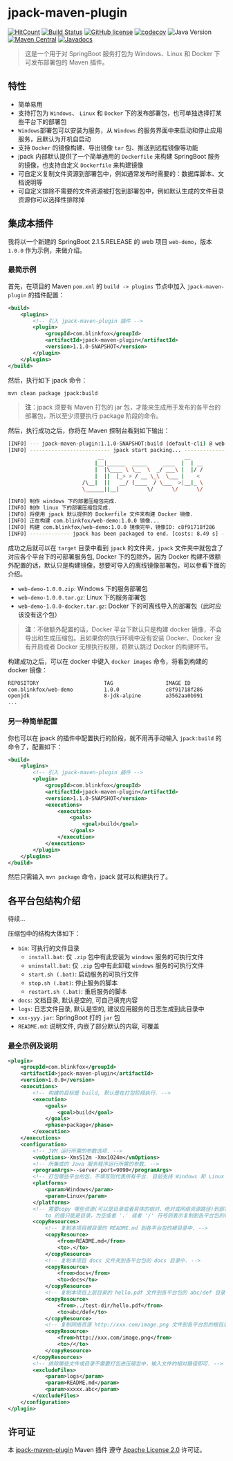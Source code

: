 # jpack-maven-plugin

[![HitCount](http://hits.dwyl.io/blinkfox/jpack-maven-plugin.svg)](https://github.com/blinkfox/jpack-maven-plugin) [![Build Status](https://secure.travis-ci.org/blinkfox/jpack-maven-plugin.svg)](https://travis-ci.org/blinkfox/jpack-maven-plugin) [![GitHub license](https://img.shields.io/github/license/blinkfox/jpack-maven-plugin.svg)](https://github.com/blinkfox/jpack-maven-plugin/blob/master/LICENSE) [![codecov](https://codecov.io/gh/blinkfox/jpack-maven-plugin/branch/master/graph/badge.svg)](https://codecov.io/gh/blinkfox/jpack-maven-plugin) ![Java Version](https://img.shields.io/badge/Java-%3E%3D%208-blue.svg) [![Maven Central](https://img.shields.io/maven-central/v/com.blinkfox/jpack-maven-plugin.svg)](https://search.maven.org/artifact/com.blinkfox/jpack-maven-plugin/1.0.0/maven-plugin) [![Javadocs](https://img.shields.io/badge/javadoc-1.0.0-brightgreen.svg)](https://www.javadoc.io/doc/com.blinkfox/jpack-maven-plugin/1.0.0)

> 这是一个用于对 SpringBoot 服务打包为 Windows、Linux 和 Docker 下可发布部署包的 Maven 插件。

## 特性

- 简单易用
- 支持打包为 `Windows`、 `Linux` 和 `Docker` 下的发布部署包，也可单独选择打某些平台下的部署包
- `Windows`部署包可以安装为服务，从 `Windows` 的服务界面中来启动和停止应用服务，且默认为开机自启动
- 支持 `Docker` 的镜像构建、导出镜像 `tar` 包、推送到远程镜像等功能
- jpack 内部默认提供了一个简单通用的 `Dockerfile` 来构建 SpringBoot 服务的镜像，也支持自定义 `Dockerfile` 来构建镜像
- 可自定义复制文件资源到部署包中，例如通常发布时需要的：数据库脚本、文档说明等
- 可自定义排除不需要的文件资源被打包到部署包中，例如默认生成的文件目录资源你可以选择性排除掉

## 集成本插件

我将以一个新建的 SpringBoot 2.1.5.RELEASE 的 web 项目 `web-demo`，版本 `1.0.0` 作为示例，来做介绍。

### 最简示例

首先，在项目的 Maven `pom.xml` 的 `build -> plugins` 节点中加入 `jpack-maven-plugin` 的插件配置：

```xml
<build>
    <plugins>
        <!-- 引入 jpack-maven-plugin 插件 -->
        <plugin>
            <groupId>com.blinkfox</groupId>
            <artifactId>jpack-maven-plugin</artifactId>
            <version>1.1.0-SNAPSHOT</version>
        </plugin>
    </plugins>
</build>
```

然后，执行如下 jpack 命令：

```bash
mvn clean package jpack:build
```

> **注**：jpack 须要有 Maven 打包的 jar 包，才能来生成用于发布的各平台的部署包，所以至少须要执行 package 阶段的命令。

然后，执行成功之后，你将在 Maven 控制台看到如下输出：

```bash
[INFO] --- jpack-maven-plugin:1.1.0-SNAPSHOT:build (default-cli) @ web-demo ---
[INFO] -------------------------- jpack start packing... -------------------------
                             __                          __
                            |__|______  _____     ____  |  | __
                            |  |\____ \ \__  \  _/ ___\ |  |/ /
                            |  ||  |_> > / __ \_\  \___ |    <
                        /\__|  ||   __/ (____  / \___  >|__|_ \
                        \______||__|         \/      \/      \/

[INFO] 制作 windows 下的部署压缩包完成.
[INFO] 制作 linux 下的部署压缩包完成.
[INFO] 将使用 jpack 默认提供的 Dockerfile 文件来构建 Docker 镜像.
[INFO] 正在构建 com.blinkfox/web-demo:1.0.0 镜像...
[INFO] 构建 com.blinkfox/web-demo:1.0.0 镜像完毕，镜像ID: c8f91718f286
[INFO] ------------- jpack has been packaged to end. [costs: 8.49 s] -------------
```

成功之后就可以在 `target` 目录中看到 `jpack` 的文件夹，`jpack` 文件夹中就包含了对应各个平台下的可部署服务包, Docker 下的包除外，因为 Docker 构建不做额外配置的话，默认只是构建镜像，想要可导入的离线镜像部署包，可以参看下面的介绍。

- `web-demo-1.0.0.zip`: Windows 下的服务部署包
- `web-demo-1.0.0.tar.gz`: Linux 下的服务部署包
- `web-demo-1.0.0-docker.tar.gz`: Docker 下的可离线导入的部署包（此时应该没有这个包）

> **注**：不做额外配置的话，Docker 平台下默认只是构建 docker 镜像，不会导出和生成压缩包。且如果你的执行环境中没有安装 Docker、Docker 没有开启或者 Docker 无根执行权限，将默认跳过 Docker 的构建环节。

构建成功之后，可以在 docker 中键入 `docker images` 命令，将看到构建的 docker 镜像：

```bash
REPOSITORY                     TAG                 IMAGE ID            CREATED             SIZE
com.blinkfox/web-demo          1.0.0               c8f91718f286        12 minutes ago      122MB
openjdk                        8-jdk-alpine        a3562aa0b991        6 days ago          105MB
...
```

### 另一种简单配置

你也可以在 jpack 的插件中配置执行的阶段，就不用再手动输入 `jpack:build` 的命令了，配置如下：

```xml
<build>
    <plugins>
        <!-- 引入 jpack-maven-plugin 插件 -->
        <plugin>
            <groupId>com.blinkfox</groupId>
            <artifactId>jpack-maven-plugin</artifactId>
            <version>1.1.0-SNAPSHOT</version>
            <executions>
                <execution>
                    <goals>
                        <goal>build</goal>
                    </goals>
                </execution>
            </executions>
        </plugin>
    </plugins>
</build>
```

然后只需输入 `mvn package` 命令，jpack 就可以构建执行了。

## 各平台包结构介绍

待续...

压缩包中的结构大体如下：

- `bin`: 可执行的文件目录
  - `install.bat`: 仅 `.zip` 包中有此安装为 `windows` 服务的可执行文件
  - `uninstall.bat`: 仅 `.zip` 包中有此卸载 `windows` 服务的可执行文件
  - `start.sh (.bat)`: 启动服务的可执行文件
  - `stop.sh (.bat)`: 停止服务的脚本
  - `restart.sh (.bat)`: 重启服务的脚本
- `docs`: 文档目录, 默认是空的, 可自己填充内容
- `logs`: 日志文件目录, 默认是空的, 建议应用服务的日志生成到此目录中
- `xxx-yyy.jar`: SpringBoot 打的 `jar` 包
- `README.md`: 说明文件, 内嵌了部分默认的内容, 可覆盖

### 最全示例及说明

```xml
<plugin>
    <groupId>com.blinkfox</groupId>
    <artifactId>jpack-maven-plugin</artifactId>
    <version>1.0.0</version>
    <executions>
        <!-- 构建的目标是 build, 默认是在打包阶段执行. -->
        <execution>
            <goals>
                <goal>build</goal>
            </goals>
            <phase>package</phase>
        </execution>
    </executions>
    <configuration>
        <!-- JVM 运行所需的参数选项. -->
        <vmOptions>-Xms512m -Xmx1024m</vmOptions>
        <!-- 所集成的 Java 服务程序运行所需的参数. -->
        <programArgs>--server.port=9090</programArgs>
        <!-- 打包哪些平台的包，不填写则代表所有平台. 目前支持 Windows 和 Linux 两种(大小写均可). -->
        <platforms>
            <param>Windows</param>
            <param>Linux</param>
        </platforms>
        <!-- 需要copy 哪些资源(可以是目录或者具体的相对、绝对或网络资源路径)到部署包中的某个目录;
            to 的值只能是目录，为空或者 '.' 或者 '/' 符号则表示复制到各平台包的根目录中，否则就复制到具体的目录下 -->
        <copyResources>
            <!-- 复制本项目根目录的 README.md 到各平台包的根目录中. -->
            <copyResource>
                <from>README.md</from>
                <to>.</to>
            </copyResource>
            <!-- 复制本项目 docs 文件夾到各平台包的 docs 目录中. -->
            <copyResource>
                <from>docs</from>
                <to>docs</to>
            </copyResource>
            <!-- 复制本项目上层目录的 hello.pdf 文件到各平台包的 abc/def 目录中. -->
            <copyResource>
                <from>../test-dir/hello.pdf</from>
                <to>abc/def</to>
            </copyResource>
            <!-- 复制网络资源 http://xxx.com/image.png 文件到各平台包的根目录中. -->
            <copyResource>
                <from>http://xxx.com/image.png</from>
                <to>/</to>
            </copyResource>
        </copyResources>
        <!-- 排除哪些文件或目录不需要打包进压缩包中，输入文件的相对路径即可. -->
        <excludeFiles>
            <param>logs</param>
            <param>README.md</param>
            <param>xxxxx.abc</param>
        </excludeFiles>
    </configuration>
</plugin>
```

## 许可证

本 [jpack-maven-plugin](https://github.com/blinkfox/jpack-maven-plugin) Maven 插件 遵守 [Apache License 2.0](http://www.apache.org/licenses/LICENSE-2.0) 许可证。